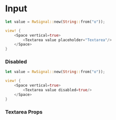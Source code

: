 # Input

```rust demo
let value = RwSignal::new(String::from("o"));

view! {
    <Space vertical=true>
        <Textarea value placeholder="Textarea"/>
    </Space>
}
```

### Disabled

```rust demo
let value = RwSignal::new(String::from("o"));

view! {
    <Space vertical=true>
        <Textarea value disabled=true/>
    </Space>
}
```

### Textarea Props

